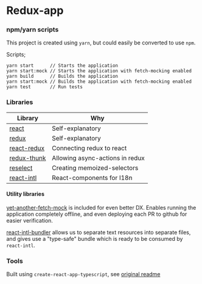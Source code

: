 # Redux-app

### npm/yarn scripts

This project is created using `yarn`, but could easily be converted to use `npm`.


Scripts; 
```
yarn start      // Starts the application 
yarn start:mock // Starts the application with fetch-mocking enabled
yarn build      // Builds the application
yarn start:mock // Builds the application with fetch-mocking enabled
yarn test       // Run tests
```

### Libraries
| Library | Why |
|---------|-----|
| [react](https://github.com/facebook/react) | Self-explanatory |
| [redux](https://github.com/reduxjs/redux) | Self-explanatory |
| [react-redux](https://github.com/reduxjs/react-redux) | Connecting redux to react |
| [redux-thunk](https://github.com/reduxjs/redux-thunk) | Allowing async-actions in redux | 
| [reselect](https://github.com/reduxjs/reselect) | Creating memoized-selectors | 
| [react-intl](https://github.com/yahoo/react-intl) | React-components for I18n | 


#### Utility libraries
[yet-another-fetch-mock](https://github.com/nutgaard/yet-another-fetch-mock) is included for even better DX. 
Enables running the application completely offline, and even deploying each PR to github for easier verification.

[react-intl-bundler](https://github.com/navikt/react-intl-bundler) allows us to separate text resources into separate files,
and gives use a "type-safe" bundle which is ready to be consumed by `react-intl`. 
 

### Tools

Built using `create-react-app-typescript`, see [original readme](README_CRA.md)
